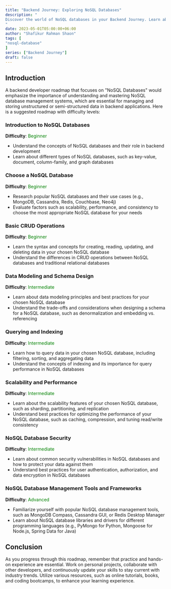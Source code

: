 ```yaml
---
title: "Backend Journey: Exploring NoSQL Databases"
description: "
Discover the world of NoSQL databases in your Backend Journey. Learn about different types of NoSQL databases, their advantages and use cases, and how to integrate them into your backend development projects.
"
date: 2023-05-01T05:00:00+06:00
author: "Shafikur Rahman Shaon"
tags: [
"nosql-database"
]
series: ["Backend Journey"]
draft: false
---
```

## Introduction
A backend developer roadmap that focuses on "NoSQL Databases" would emphasize the importance of understanding and mastering NoSQL database management systems, which are essential for managing and storing unstructured or semi-structured data in backend applications. Here is a suggested roadmap with difficulty levels:

### Introduction to NoSQL Databases
**Difficulty**:  <span style="color:green">Beginner</span>

- Understand the concepts of NoSQL databases and their role in backend development
- Learn about different types of NoSQL databases, such as key-value, document, column-family, and graph databases

### Choose a NoSQL Database
**Difficulty**:  <span style="color:green">Beginner</span>

- Research popular NoSQL databases and their use cases (e.g., MongoDB, Cassandra, Redis, Couchbase, Neo4j)
- Evaluate factors such as scalability, performance, and consistency to choose the most appropriate NoSQL database for your needs

### Basic CRUD Operations
**Difficulty**:  <span style="color:green">Beginner</span>

- Learn the syntax and concepts for creating, reading, updating, and deleting data in your chosen NoSQL database
- Understand the differences in CRUD operations between NoSQL databases and traditional relational databases

### Data Modeling and Schema Design
**Difficulty**:  <span style="color:green">Intermediate</span>

- Learn about data modeling principles and best practices for your chosen NoSQL database
- Understand the trade-offs and considerations when designing a schema for a NoSQL database, such as denormalization and embedding vs. referencing

### Querying and Indexing
**Difficulty**:  <span style="color:green">Intermediate</span>

- Learn how to query data in your chosen NoSQL database, including filtering, sorting, and aggregating data
- Understand the concepts of indexing and its importance for query performance in NoSQL databases

### Scalability and Performance
**Difficulty**:  <span style="color:green">Intermediate</span>

- Learn about the scalability features of your chosen NoSQL database, such as sharding, partitioning, and replication
- Understand best practices for optimizing the performance of your NoSQL database, such as caching, compression, and tuning read/write consistency

### NoSQL Database Security
**Difficulty**:  <span style="color:green">Intermediate</span>

- Learn about common security vulnerabilities in NoSQL databases and how to protect your data against them
- Understand best practices for user authentication, authorization, and data encryption in NoSQL databases

### NoSQL Database Management Tools and Frameworks
**Difficulty**:  <span style="color:green">Advanced</span>

- Familiarize yourself with popular NoSQL database management tools, such as MongoDB Compass, Cassandra GUI, or Redis Desktop Manager
- Learn about NoSQL database libraries and drivers for different programming languages (e.g., PyMongo for Python, Mongoose for Node.js, Spring Data for Java)


## Conclusion
As you progress through this roadmap, remember that practice and hands-on experience are essential. Work on personal projects, collaborate with other developers, and continuously update your skills to stay current with industry trends. Utilize various resources, such as online tutorials, books, and coding bootcamps, to enhance your learning experience.

